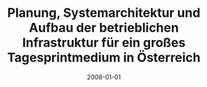 ---
abstract: ''
authors:
- Harald Kahler-Ullepitsch
date: '2008-01-01'
featured: false
links:
- name: Publik
  url: https://publik.tuwien.ac.at/showentry.php?ID=172110&lang=1
publication_types:
- '7'
publishDate: '2008-01-01'
title: Planung, Systemarchitektur und Aufbau der betrieblichen Infrastruktur für ein
  großes Tagesprintmedium in Österreich
url_pdf: ''
---